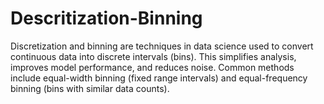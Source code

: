 # Descritization-Binning
Discretization and binning are techniques in data science used to convert continuous data into discrete intervals (bins). This simplifies analysis, improves model performance, and reduces noise. Common methods include equal-width binning (fixed range intervals) and equal-frequency binning (bins with similar data counts). 
